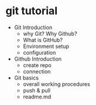 # git tutorial

- Git Introduction
  - why Git? Why Github?
  - What is GitHub?
  - Environment setup
  - configuration
- Github Introduction
  - create repo
  - connection
- Git basics
  - overall working procedures
  - push & pull
  - readme.md
